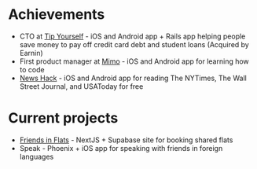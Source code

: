 # Achievements 
- CTO at [Tip Yourself](https://help.earnin.com/hc/en-us/articles/360041192274-How-does-Tip-Yourself-work) - iOS and Android app + Rails app helping people save money to pay off credit card debt and student loans (Acquired by Earnin)
- First product manager at [Mimo](https://mimo.org/) - iOS and Android app for learning how to code
- [News Hack](https://github.com/Lcarvajal-zz/News-Hack) - iOS and Android app for reading The NYTimes, The Wall Street Journal, and USAToday for free

# Current projects
- [Friends in Flats](https://www.friends-in-flats.com) - NextJS + Supabase site for booking shared flats
- Speak - Phoenix + iOS app for speaking with friends in foreign languages

